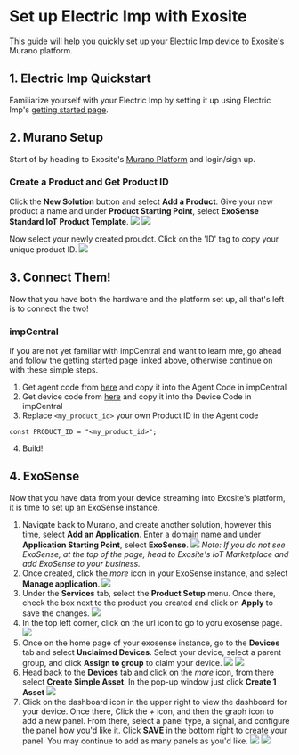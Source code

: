 # Set up Electric Imp with Exosite

This guide will help you quickly set up your Electric Imp device to Exosite's Murano platform.


## 1. Electric Imp Quickstart

Familiarize yourself with your Electric Imp by setting it up using Electric Imp's [getting started page](https://developer.electricimp.com/gettingstarted).


## 2. Murano Setup
Start of by heading to Exosite's [Murano Platform](https://www.exosite.io/) and login/sign up.

### Create a Product and Get Product ID

Click the **New Solution** button and select **Add a Product**. Give your new product a name and under **Product Starting Point**, select **ExoSense Standard IoT Product Template**.
![](../../assets/ElectricImp/create_solution.png)
![](../../assets/ElectricImp/create_exosense_product.png)

Now select your newly created proudct. Click on the 'ID' tag to copy your unique product ID.
![](../../assets/ElectricImp/get_productid.png)

## 3. Connect Them!

Now that you have both the hardware and the platform set up, all that's left is to connect the two!

### impCentral
If you are not yet familiar with impCentral and want to learn mre, go ahead and follow the getting started page linked above, otherwise continue on with these simple steps.

1.	Get agent code from [here](https://github.com/electricimp/Exosite/blob/master/Example/example.agent.nut) and copy it into the Agent Code in impCentral
2.	Get device code from [here](https://github.com/electricimp/Exosite/blob/master/Example/example.device.nut) and copy it into the Device Code in impCentral
3.	Replace `<my_product_id>` your own Product ID in the Agent code
```
const PRODUCT_ID = "<my_product_id>";
```
4.	Build!

## 4. ExoSense

Now that you have data from your device streaming into Exosite's platform, it is time to set up an ExoSense instance.

1.	Navigate back to Murano, and create another solution, however this time, select **Add an Application**. Enter a domain name and under **Application Starting Point**, select **ExoSense**.
![](../../assets/ElectricImp/create_application.png)
*Note: If you do not see ExoSense, at the top of the page, head to Exosite's IoT Marketplace and add ExoSense to your business.*
2.	Once created, click the *more* icon in your ExoSense instance, and select **Manage application**.
![](../../assets/ElectricImp/exosense_more.png)
3.	Under the **Services** tab, select the **Product Setup** menu. Once there, check the box next to the product you created and click on **Apply** to save the changes.
![](../../assets/ElectricImp/connect_product.png)
4.	In the top left corner, click on the url icon to go to yoru exosense page.\
![](../../assets/ElectricImp/exosense_webpage.png)
5.	Once on the home page of your exosense instance, go to the **Devices** tab and select **Unclaimed Devices**. Select your device, select a parent group, and click **Assign to group** to claim your device.
![](../../assets/ElectricImp/select_unclaimed_devices.png)
![](../../assets/ElectricImp/claim_device.png)
6.	Head back to the **Devices** tab and click on the *more* icon, from there select **Create Simple Asset**. In the pop-up window just click **Create 1 Asset**
![](../../assets/ElectricImp/device_more.png)
7.	Click on the dashboard icon in the upper right to view the dashboard for your device. Once there, Click the *+* icon, and then the graph icon to add a new panel. From there, select a panel type, a signal, and configure the panel how you'd like it. Click **SAVE** in the bottom right to create your panel. You may continue to add as many panels as you'd like.
![](../../assets/ElectricImp/view_dashboard.png)
![](../../assets/ElectricImp/add_panel.png)